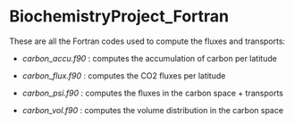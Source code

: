 # BiochemistryProject_Fortran
These are all the Fortran codes used to compute the fluxes and transports:

- *carbon_accu.f90* : computes the accumulation of carbon per latitude

- *carbon_flux.f90* : computes the CO2 fluxes per latitude

- *carbon_psi.f90* : computes the fluxes in the carbon space + transports

- *carbon_vol.f90* : computes the volume distribution in the carbon space
